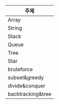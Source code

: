 | 주제 |
| --- |
| Array |
| String |
| Stack |
| Queue |
| Tree |
| Star |
| bruteforce |
| subset&greedy |
| divide&conquer |
| backtracking&tree |